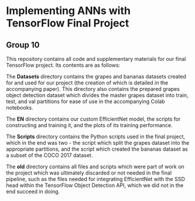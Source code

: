 # Implementing ANNs with TensorFlow Final Project
## Group 10

This repository contains all code and supplementary materials for our final TensorFlow project. Its contents are as follows:

The **Datasets** directory contains the grapes and bananas datasets created for and used for our project (the creation of which is detailed in the accompanying paper). This directory also contains the prepared grapes object detection dataset which divides the master grapes dataset into train, test, and val partitions for ease of use in the accompanying Colab notebooks. 

The **EN** directory contains our custom EfficientNet model, the scripts for constructing and training it, and the plots of its training performance. 

The **Scripts** directory contains the Python scripts used in the final project, which in the end was two - the script which split the grapes dataset into the appropriate partitions, and the script which created the bananas dataset as a subset of the COCO 2017 dataset. 

The **old** directory contains all files and scripts which were part of work on the project which was ultimately discarded or not needed in the final pipeline, such as the files needed for integrating EfficientNet with the SSD head within the TensorFlow Object Detection API, which we did not in the end succeed in doing. 

